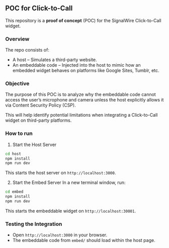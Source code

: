 ## POC for Click-to-Call

This repository is a **proof of concept** (POC) for the SignalWire Click-to-Call widget.

### Overview
The repo consists of:

- A host – Simulates a third-party website.
- An embeddable code – Injected into the host to mimic how an embedded widget behaves on platforms like Google Sites, Tumblr, etc.

### Objective
The purpose of this POC is to analyze why the embeddable code cannot access the user’s microphone and camera unless the host explicitly allows it via Content Security Policy (CSP).

This will help identify potential limitations when integrating a Click-to-Call widget on third-party platforms.

### How to run

1. Start the Host Server
```sh
cd host
npm install
npm run dev
```

This starts the host server on `http://localhost:3000`.

2. Start the Embed Server
In a new terminal window, run:

```sh
cd embed
npm install
npm run dev
```

This starts the embeddable widget on `http://localhost:30001`.

### Testing the Integration
- Open `http://localhost:3000` in your browser.
- The embeddable code from `embed/` should load within the host page.
